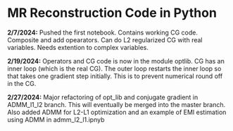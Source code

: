 # MR Reconstruction Code in Python

**2/7/2024:**  Pushed the first notebook. Contains working CG code. Composite and add opearators. Can do L2 regularized CG with real variables. Needs extention to complex variables.

**2/19/2024:** Operators and CG code is now in the module optlib. CG has an inner loop (which is the real CG). The outer loop restarts the inner loop so that takes one gradient step initially. This is to prevent numerical round off in the CG.

**2/27/2024:** Major refactoring of opt_lib and conjugate gradient in ADMM_l1_l2 branch. This will eventually be merged into the master branch. Also added ADMM for L2-L1 optimization and an example of EMI estimation using ADMM in admm_l2_l1.ipnyb
